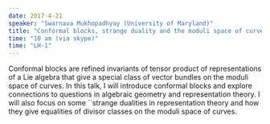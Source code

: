 ```yaml
---
date: 2017-4-21
speaker: "Swarnava Mukhopadhyay (University of Maryland)"
title: "Conformal blocks, strange duality and the moduli space of curves."
time: "10 am (via skype)" 
time: "LH-1"
---
```

Conformal blocks are refined invariants of tensor product of representations of a Lie algebra that give a special class of vector bundles on the moduli space of curves. In this talk, I will introduce conformal blocks and explore connections to questions in algebraic geometry and representation theory. I will also focus on some ``strange dualities in representation theory and how they give equalities of divisor classes on the moduli space of curves.
